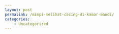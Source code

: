 ```yaml
---
layout: post
permalink: /mimpi-melihat-cacing-di-kamar-mandi/
categories:
    - Uncategorized
---
```


